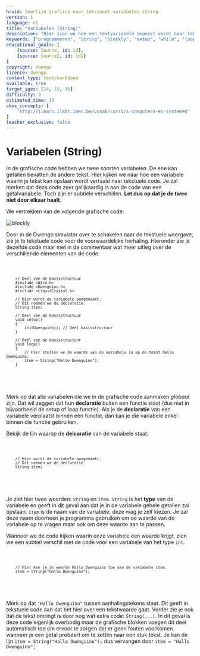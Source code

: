 ```yaml
---
hruid: leerlijn_grafisch_naar_tekstueel_variabelen_string
version: 1
language: nl
title: "Variabelen (String)"
description: "Hier zien we hoe een textvariabele omgezet wordt naar tekstuele code."
keywords: ["programmeren", "String", "blockly", "setup", "while", "loop", "microcontroller", "µC", "arduino", "dwenguino"]
educational_goals: [
    {source: Source, id: id}, 
    {source: Source2, id: id2}
]
copyright: dwengo
licence: dwengo
content_type: text/markdown
available: true
target_ages: [14, 15, 16]
difficulty: 3
estimated_time: 10
skos_concepts: [
    'http://ilearn.ilabt.imec.be/vocab/curr1/s-computers-en-systemen'
]
teacher_exclusive: false
---
```


# Variabelen (String)

In de grafische code hebben we twee soorten variabelen. De ene kan getallen bevatten de andere tekst. Hier kijken we naar hoe een variabele waarin je tekst kan opslaan wordt vertaald naar tekstuele code. Je zal merken dat deze code zeer gelijkaardig is aan de code van een getalvariabele. Toch zijn er subtiele verschillen. **Let dus op dat je de twee niet door elkaar haalt**.

We vertrekken van de volgende grafische code:

![blockly](@learning-object/leerlijn_grafisch_naar_tekstueel_variabelen_string_blocks/nl/1)

Door in de Dwengo simulator over te schakelen naar de tekstuele weergave, zie je te tekstuele code voor de voorwaardelijke herhaling. Hieronder zie je dezelfde code maar met in de commentaar wat meer uitleg over de verschillende elementen van de code.

<div class="dwengo-content dwengo-code-simulator">
    <pre>
<code class="language-cpp" data-filename="filename.cpp">

        // Deel van de basisstructuur
        #include <Wire.h>
        #include <Dwenguino.h>
        #include <LiquidCrystal.h>

        // Hier wordt de variabele aangemaakt.
        // Dit noemen we de declaratie.
        String item;

        // Deel van de basisstructuur
        void setup()
        {
            initDwenguino(); // Deel basisstructuur
        }

        // Deel van de basisstructuur
        void loop()
        {
            // Hier stellen we de waarde van de variabele in op de tekst Hallo Dwenguino.
            item = String("Hallo Dwenguino");
        }

</code>
    </pre>
</div>

Merk op dat alle variabelen die we in de grafische code aanmaken *globaal* zijn. Dat wil zeggen dat hun **declaratie** buiten een functie staat (dus niet in bijvoorbeeld de setup of loop functie). Als je de **declaratie** van een variabele verplaatst binnen een functie, dan kan je die variabele enkel binnen die functie gebruiken.

Bekijk de lijn waarop de **delcaratie** van de variabele staat:

<div class="dwengo-content">
    <pre>
<code class="language-cpp" data-filename="filename.cpp">

        // Hier wordt de variabele aangemaakt.
        // Dit noemen we de declaratie.
        String item;

</code>
    </pre>
</div>

Je ziet hier twee woorden: <code class="language-cpp">String</code> en <code class="language-cpp">item</code>. <code class="language-cpp">String</code> is het **type** van de variabele en geeft in dit geval aan dat je in de variabele gehele getallen zal opslaan. <code class="language-cpp">item</code> is de naam van de variabele, deze mag je zelf kiezen. Je zal deze naam doorheen je programma gebruiken om de waarde van de variabele op te vragen maar ook om deze waarde aan te passen.

Wanneer we de code kijken waarin onze variabele een waarde krijgt, zien we een subtiel verschil met de code voor een variabele van het type <code class="language-cpp">int</code>.

<div class="dwengo-content">
    <pre>
<code class="language-cpp" data-filename="filename.cpp">

        // Hier ken je de waarde Hallo Dwenguino toe aan de variabele item.
        item = String("Hallo Dwenguino");

</code>
    </pre>
</div>

Merk op dat <code class="language-cpp">"Hallo Dwenguino"</code> tussen aanhalingstekens staat. Dit geeft in tekstuele code aan dat het hier over een tekstwaarde gaat. Verder zie je ook dat de tekst omringt is door nog wat extra code: <code class="language-cpp">String(...)</code>. In dit geval is deze code eigenlijk overbodig maar de grafische blokken voegen dit deel automatisch toe om ervoor te zorgen dat er geen fouten voorkomen wanneer je een getal probeert om te zetten naar een stuk tekst. Je kan de lijn <code class="language-cpp">item = String("Hallo Dwenguino");</code> dus vervangen door <code class="language-cpp">item = "Hallo Dwenguino";</code>



